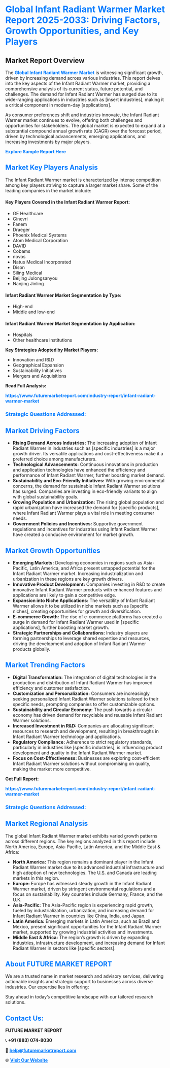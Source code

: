 <h1 style="color: #007BFF;">Global Infant Radiant Warmer Market Report 2025-2033: Driving Factors, Growth Opportunities, and Key Players</h1>

<section id="overview">
<h2>Market Report Overview</h2>
<p>The <a href="https://www.futuremarketreport.com/industry-report/infant-radiant-warmer-market" style="color: #007BFF; text-decoration: none;"><strong>Global Infant Radiant Warmer Market</strong></a> is witnessing significant growth, driven by increasing demand across various industries. This report delves into the key aspects of the Infant Radiant Warmer market, providing a comprehensive analysis of its current status, future potential, and challenges. The demand for Infant Radiant Warmer has surged due to its wide-ranging applications in industries such as [insert industries], making it a critical component in modern-day [applications].</p>
<p>As consumer preferences shift and industries innovate, the Infant Radiant Warmer market continues to evolve, offering both challenges and opportunities for stakeholders. The global market is expected to expand at a substantial compound annual growth rate (CAGR) over the forecast period, driven by technological advancements, emerging applications, and increasing investments by major players.</p>
</section>

<section id="overview">
<p><a href="https://www.futuremarketreport.com/request-sample/reportId=80082" style="color: #007BFF; text-decoration: none;"><strong>Explore Sample Report Here</strong></a></p>
</section>

<section id="key-players">
<h2 style="color: #007BFF;">Market Key Players Analysis</h2>
<p>The Infant Radiant Warmer market is characterized by intense competition among key players striving to capture a larger market share. Some of the leading companies in the market include:</p>
<h4>Key Players Covered in the Infant Radiant Warmer Report:</h4>
<ul><li>GE Healthcare</li><li>Ginevri</li><li>Fanem</li><li>Draeger</li><li>Phoenix Medical Systems</li><li>Atom Medical Corporation</li><li>DAVID</li><li>Cobams</li><li>novos</li><li>Natus Medical Incorporated</li><li>Dison</li><li>Siling Medical</li><li>Beijing Julongsanyou</li><li>Nanjing Jinling</li></ul>
<h4>Infant Radiant Warmer Market Segmentation by Type:</h4>
<ul><li>High-end</li><li>Middle and low-end</li></ul>

<h4>Infant Radiant Warmer Market Segmentation by Application:</h4>
<ul><li>Hospitals</li><li>Other healthcare institutions</li></ul>
<p><strong>Key Strategies Adopted by Market Players:</strong></p>
<ul>
<li>Innovation and R&D</li>
<li>Geographical Expansion</li>
<li>Sustainability Initiatives</li>
<li>Mergers and Acquisitions</li>
</ul>
</section>

<section>
<p><strong>Read Full Analysis: </strong></p><a href="https://www.futuremarketreport.com/industry-report/infant-radiant-warmer-market" style="color: #007BFF; text-decoration: none;"><strong>https://www.futuremarketreport.com/industry-report/infant-radiant-warmer-market</strong></a>
<h3 style="color: #007BFF;">Strategic Questions Addressed:</h3>
</section>

<section id="driving-factors">
<h2 style="color: #007BFF;">Market Driving Factors</h2>
<ul>
<li><strong>Rising Demand Across Industries:</strong> The increasing adoption of Infant Radiant Warmer in industries such as [specific industries] is a major growth driver. Its versatile applications and cost-effectiveness make it a preferred choice among manufacturers.</li>
<li><strong>Technological Advancements:</strong> Continuous innovations in production and application technologies have enhanced the efficiency and performance of Infant Radiant Warmer, further boosting market demand.</li>
<li><strong>Sustainability and Eco-Friendly Initiatives:</strong> With growing environmental concerns, the demand for sustainable Infant Radiant Warmer solutions has surged. Companies are investing in eco-friendly variants to align with global sustainability goals.</li>
<li><strong>Growing Population and Urbanization:</strong> The rising global population and rapid urbanization have increased the demand for [specific products], where Infant Radiant Warmer plays a vital role in meeting consumer needs.</li>
<li><strong>Government Policies and Incentives:</strong> Supportive government regulations and incentives for industries using Infant Radiant Warmer have created a conducive environment for market growth.</li>
</ul>
</section>

<section id="growth-opportunities">
<h2 style="color: #007BFF;">Market Growth Opportunities</h2>
<ul>
<li><strong>Emerging Markets:</strong> Developing economies in regions such as Asia-Pacific, Latin America, and Africa present untapped potential for the Infant Radiant Warmer market. Increasing industrialization and urbanization in these regions are key growth drivers.</li>
<li><strong>Innovative Product Development:</strong> Companies investing in R&D to create innovative Infant Radiant Warmer products with enhanced features and applications are likely to gain a competitive edge.</li>
<li><strong>Expansion into Niche Applications:</strong> The versatility of Infant Radiant Warmer allows it to be utilized in niche markets such as [specific niches], creating opportunities for growth and diversification.</li>
<li><strong>E-commerce Growth:</strong> The rise of e-commerce platforms has created a surge in demand for Infant Radiant Warmer used in [specific applications], further boosting market growth.</li>
<li><strong>Strategic Partnerships and Collaborations:</strong> Industry players are forming partnerships to leverage shared expertise and resources, driving the development and adoption of Infant Radiant Warmer products globally.</li>
</ul>
</section>

<section id="trending-factors">
<h2 style="color: #007BFF;">Market Trending Factors</h2>
<ul>
<li><strong>Digital Transformation:</strong> The integration of digital technologies in the production and distribution of Infant Radiant Warmer has improved efficiency and customer satisfaction.</li>
<li><strong>Customization and Personalization:</strong> Consumers are increasingly seeking personalized Infant Radiant Warmer solutions tailored to their specific needs, prompting companies to offer customizable options.</li>
<li><strong>Sustainability and Circular Economy:</strong> The push towards a circular economy has driven demand for recyclable and reusable Infant Radiant Warmer solutions.</li>
<li><strong>Increased Investment in R&D:</strong> Companies are allocating significant resources to research and development, resulting in breakthroughs in Infant Radiant Warmer technology and applications.</li>
<li><strong>Regulatory Compliance:</strong> Adherence to strict regulatory standards, particularly in industries like [specific industries], is influencing product development and quality in the Infant Radiant Warmer market.</li>
<li><strong>Focus on Cost-Effectiveness:</strong> Businesses are exploring cost-efficient Infant Radiant Warmer solutions without compromising on quality, making the market more competitive.</li>
</ul>
</section>

<section>
<p><strong>Get Full Report: </strong></p><a href="https://www.futuremarketreport.com/industry-report/infant-radiant-warmer-market" style="color: #007BFF; text-decoration: none;"><strong>https://www.futuremarketreport.com/industry-report/infant-radiant-warmer-market</strong></a>
<h3 style="color: #007BFF;">Strategic Questions Addressed:</h3>
</section>


<section id="regional-analysis">
<h2 style="color: #007BFF;">Market Regional Analysis</h2>
<p>The global Infant Radiant Warmer market exhibits varied growth patterns across different regions. The key regions analyzed in this report include North America, Europe, Asia-Pacific, Latin America, and the Middle East & Africa:</p>
<ul>
<li><strong>North America:</strong> This region remains a dominant player in the Infant Radiant Warmer market due to its advanced industrial infrastructure and high adoption of new technologies. The U.S. and Canada are leading markets in this region.</li>
<li><strong>Europe:</strong> Europe has witnessed steady growth in the Infant Radiant Warmer market, driven by stringent environmental regulations and a focus on sustainability. Key countries include Germany, France, and the U.K.</li>
<li><strong>Asia-Pacific:</strong> The Asia-Pacific region is experiencing rapid growth, fueled by industrialization, urbanization, and increasing demand for Infant Radiant Warmer in countries like China, India, and Japan.</li>
<li><strong>Latin America:</strong> Emerging markets in Latin America, such as Brazil and Mexico, present significant opportunities for the Infant Radiant Warmer market, supported by growing industrial activities and investments.</li>
<li><strong>Middle East & Africa:</strong> The region’s growth is driven by expanding industries, infrastructure development, and increasing demand for Infant Radiant Warmer in sectors like [specific sectors].</li>
</ul>
</section>

<footer>
<h2 style="color: #007BFF;">About FUTURE MARKET REPORT</h2>
<p>We are a trusted name in market research and advisory services, delivering actionable insights and strategic support to businesses across diverse industries. Our expertise lies in offering:</p>

<p>Stay ahead in today’s competitive landscape with our tailored research solutions.</p>

<h2 style="color: #007BFF;">Contact Us:</h2>
<p><strong>FUTURE MARKET REPORT</strong></p>
<p>📞 <strong>+91 (883) 074-8030</strong></p>
<p>📧 <strong><a href="mailto:help@futuremarketreport.com" style="color: #007BFF;">help@futuremarketreport.com</a></strong></p>
<p>🌐 <strong><a href="https://www.futuremarketreport.com/" style="color: #007BFF;">Visit Our Website</a></strong></p>
</footer>